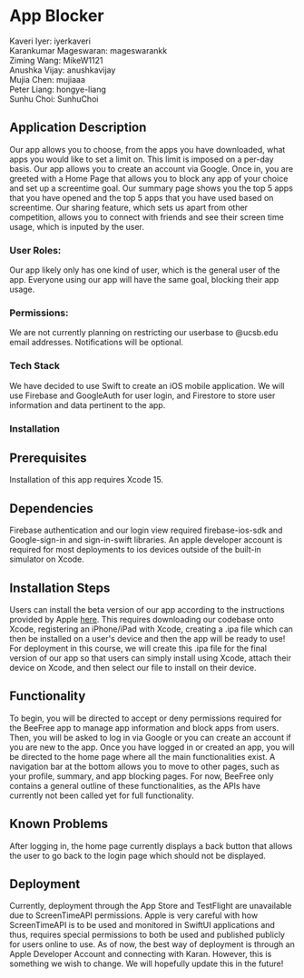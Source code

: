 # App Blocker

Kaveri Iyer: iyerkaveri \
Karankumar Mageswaran: mageswarankk \
Ziming Wang: MikeW1121 \
Anushka Vijay: anushkavijay \
Mujia Chen: mujiaaa \
Peter Liang: hongye-liang \
Sunhu Choi: SunhuChoi 

## Application Description 
Our app allows you to choose, from the apps you have downloaded, what apps you would like to set a limit on. This limit is imposed on a per-day basis. Our app allows you to create an account via Google. Once in, you are greeted with a Home Page that allows you to block any app of your choice and set up a screentime goal. Our summary page shows you the top 5 apps that you have opened and the top 5 apps that you have used based on screentime. Our sharing feature, which sets us apart from other competition, allows you to connect with friends and see their screen time usage, which is inputed by the user. 

### User Roles:
Our app likely only has one kind of user, which is the general user of the app. Everyone using our app will have the same goal, blocking their app usage. 

### Permissions:
We are not currently planning on restricting our userbase to @ucsb.edu email addresses. Notifications will be optional.

### Tech Stack 
We have decided to use Swift to create an iOS mobile application. We will use Firebase and GoogleAuth for user login, and Firestore to store user information and data pertinent to the app. 

### Installation
## Prerequisites
Installation of this app requires Xcode 15.
## Dependencies
Firebase authentication and our login view required firebase-ios-sdk and Google-sign-in and sign-in-swift libraries. An apple developer account is required for most deployments to ios devices outside of the built-in simulator on Xcode.
## Installation Steps
Users can install the beta version of our app according to the instructions provided by Apple [here](https://developer.apple.com/documentation/xcode/distributing-your-app-to-registered-devices#Prepare-for-your-build). This requires downloading our codebase onto Xcode, registering an iPhone/iPad with Xcode, creating a .ipa file which can then be installed on a user's device and then the app will be ready to use! For deployment in this course, we will create this .ipa file for the final version of our app so that users can simply install using Xcode, attach their device on Xcode, and then select our file to install on their device.
## Functionality
To begin, you will be directed to accept or deny permissions required for the BeeFree app to manage app information and block apps from users. Then, you will be asked to log in via Google or you can create an account if you are new to the app. Once you have logged in or created an app, you will be directed to the home page where all the main functionalities exist. A navigation bar at the bottom allows you to move to other pages, such as your profile, summary, and app blocking pages. For now, BeeFree only contains a general outline of these functionalities, as the APIs have currently not been called yet for full functionality.
## Known Problems
After logging in, the home page currently displays a back button that allows the user to go back to the login page which should not be displayed.
## Deployment
Currently, deployment through the App Store and TestFlight are unavailable due to ScreenTimeAPI permissions. Apple is very careful with how ScreenTimeAPI is to be used and monitored in SwiftUI applications and thus, requires special permissions to both be used and published publicly for users online to use. As of now, the best way of deployment is through an Apple Developer Account and connecting with Karan. However, this is something we wish to change. We will hopefully update this in the future!
